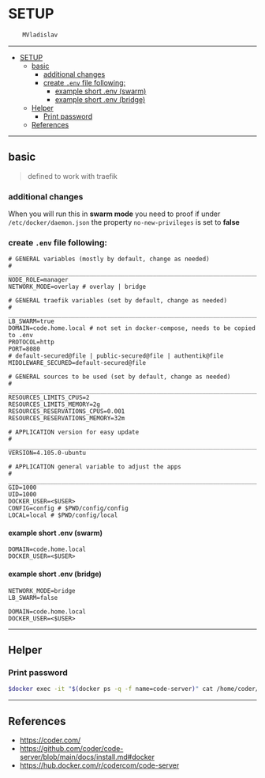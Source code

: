 # SETUP

```sh
    MVladislav
```

---

- [SETUP](#setup)
  - [basic](#basic)
    - [additional changes](#additional-changes)
    - [create `.env` file following:](#create-env-file-following)
      - [example short .env (swarm)](#example-short-env-swarm)
      - [example short .env (bridge)](#example-short-env-bridge)
  - [Helper](#helper)
    - [Print password](#print-password)
  - [References](#references)

---

## basic

> defined to work with traefik

### additional changes

When you will run this in **swarm mode** you need to proof if under
`/etc/docker/daemon.json` the property `no-new-privileges` is set to **false**

### create `.env` file following:

```env
# GENERAL variables (mostly by default, change as needed)
# ______________________________________________________________________________
NODE_ROLE=manager
NETWORK_MODE=overlay # overlay | bridge

# GENERAL traefik variables (set by default, change as needed)
# ______________________________________________________________________________
LB_SWARM=true
DOMAIN=code.home.local # not set in docker-compose, needs to be copied to .env
PROTOCOL=http
PORT=8080
# default-secured@file | public-secured@file | authentik@file
MIDDLEWARE_SECURED=default-secured@file

# GENERAL sources to be used (set by default, change as needed)
# ______________________________________________________________________________
RESOURCES_LIMITS_CPUS=2
RESOURCES_LIMITS_MEMORY=2g
RESOURCES_RESERVATIONS_CPUS=0.001
RESOURCES_RESERVATIONS_MEMORY=32m

# APPLICATION version for easy update
# ______________________________________________________________________________
VERSION=4.105.0-ubuntu

# APPLICATION general variable to adjust the apps
# ______________________________________________________________________________
GID=1000
UID=1000
DOCKER_USER=<$USER>
CONFIG=config # $PWD/config/config
LOCAL=local # $PWD/config/local
```

#### example short .env (swarm)

```env
DOMAIN=code.home.local
DOCKER_USER=<$USER>
```

#### example short .env (bridge)

```env
NETWORK_MODE=bridge
LB_SWARM=false

DOMAIN=code.home.local
DOCKER_USER=<$USER>
```

---

## Helper

### Print password

```sh
$docker exec -it "$(docker ps -q -f name=code-server)" cat /home/coder/.config/code-server/config.yaml
```

---

## References

- <https://coder.com/>
- <https://github.com/coder/code-server/blob/main/docs/install.md#docker>
- <https://hub.docker.com/r/codercom/code-server>
